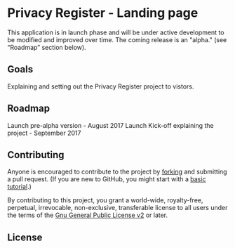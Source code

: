 # Privacy Register - Landing page

This application is in launch phase and will be under active development to be modified and improved over time. The coming release is an "alpha." (see “Roadmap” section below).

## Goals

Explaining and setting out the Privacy Register project to vistors.

## Roadmap

Launch pre-alpha version - August 2017
Launch Kick-off explaining the project - September 2017

## Contributing

Anyone is encouraged to contribute to the project by [forking](https://help.github.com/articles/fork-a-repo) and submitting a pull request. (If you are new to GitHub, you might start with a [basic tutorial](https://help.github.com/articles/set-up-git).)

By contributing to this project, you grant a world-wide, royalty-free, perpetual, irrevocable, non-exclusive, transferable license to all users under the terms of the [Gnu General Public License v2](http://www.gnu.org/licenses/gpl-2.0.html) or later.

## License


